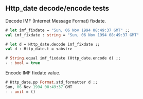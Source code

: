 ## Http_date decode/encode tests

Decode IMF (Internet Message Format) fixdate.


```ocaml
# let imf_fixdate = "Sun, 06 Nov 1994 08:49:37 GMT" ;;
val imf_fixdate : string = "Sun, 06 Nov 1994 08:49:37 GMT"

# let d = Http_date.decode imf_fixdate ;;
val d : Http_date.t = <abstr>

# String.equal imf_fixdate (Http_date.encode d) ;;
- : bool = true
```

Encode IMF fixdate value.

```ocaml
# Http_date.pp Format.std_formatter d ;;
Sun, 06 Nov 1994 08:49:37 GMT
- : unit = ()
```

